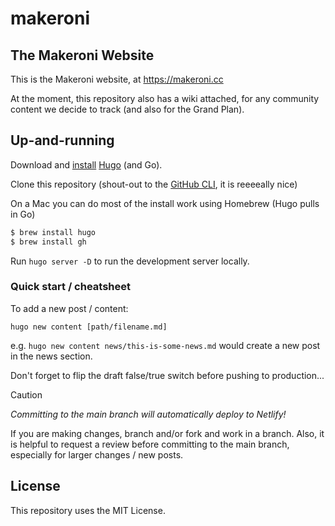 # makeroni

## The Makeroni Website

This is the Makeroni website, at https://makeroni.cc

At the moment, this repository also has a wiki attached, for any community content we decide to track (and also for the Grand Plan).

## Up-and-running

Download and [install](https://gohugo.io/getting-started/installing/) [Hugo](https://gohugo.io/) (and Go).

Clone this repository (shout-out to the [GitHub CLI](https://github.com/cli/cli), it is reeeeally nice)

On a Mac you can do most of the install work using Homebrew (Hugo pulls in Go)

```sh
$ brew install hugo
$ brew install gh
```

Run `hugo server -D` to run the development server locally.

### Quick start / cheatsheet

To add a new post / content:

`hugo new content [path/filename.md]`

e.g. `hugo new content news/this-is-some-news.md` would create a new post in the news section.

Don't forget to flip the draft false/true switch before pushing to production...

> [!CAUTION]
> *Committing to the main branch will automatically deploy to Netlify!*

If you are making changes, branch and/or fork and work in a branch. Also, it is helpful to request a review before committing to the main branch, especially for larger changes / new posts.

## License

This repository uses the MIT License.
